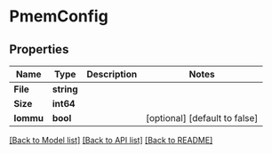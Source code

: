 # PmemConfig

## Properties

Name | Type | Description | Notes
------------ | ------------- | ------------- | -------------
**File** | **string** |  | 
**Size** | **int64** |  | 
**Iommu** | **bool** |  | [optional] [default to false]

[[Back to Model list]](../README.md#documentation-for-models) [[Back to API list]](../README.md#documentation-for-api-endpoints) [[Back to README]](../README.md)



